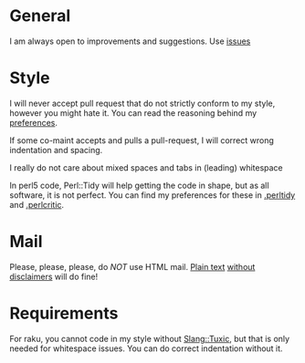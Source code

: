 # General

I am always open to improvements and suggestions.
Use [issues](https://github.com/Tux/CSV/issues)

# Style

I will never accept pull request that do not strictly conform to my
style, however you might hate it. You can read the reasoning behind
my [preferences](http://tux.nl/style.html).

If some co-maint accepts and pulls a pull-request, I will correct wrong
indentation and spacing.

I really do not care about mixed spaces and tabs in (leading) whitespace

In perl5 code, Perl::Tidy will help getting the code in shape, but as all
software, it is not perfect. You can find my preferences for these in
[.perltidy](https://github.com/Tux/Release-Checklist/blob/master/.perltidyrc) and
[.perlcritic](https://github.com/Tux/Release-Checklist/blob/master/.perlcriticrc).

# Mail

Please, please, please, do *NOT* use HTML mail.
[Plain text](https://useplaintext.email)
[without](http://www.goldmark.org/jeff/stupid-disclaimers/)
[disclaimers](https://www.economist.com/business/2011/04/07/spare-us-the-e-mail-yada-yada)
will do fine!

# Requirements

For raku, you cannot code in my style without
[Slang::Tuxic](https://github.com/FROGGS/p6-Slang-Tuxic), but that is only
needed for whitespace issues. You can do correct indentation without it.
